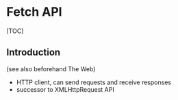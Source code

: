 # Fetch API

[TOC]

<!-- ToDo: Finish -->

## Introduction

(see also beforehand The Web)

- HTTP client, can send requests and receive responses
- successor to XMLHttpRequest API